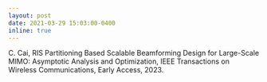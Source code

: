 ```yaml
---
layout: post
date: 2021-03-29 15:03:00-0400
inline: true
---
```


C. Cai, RIS Partitioning Based Scalable Beamforming Design for Large-Scale MIMO: Asymptotic Analysis and Optimization, IEEE Transactions on Wireless Communications, Early Access, 2023.

